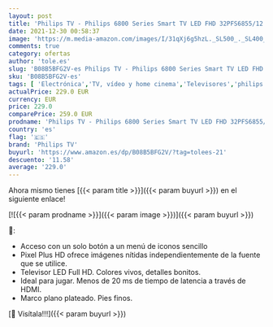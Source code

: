 ```yaml
---
layout: post
title: 'Philips TV - Philips 6800 Series Smart TV LED FHD 32PFS6855/12'
date: 2021-12-30 00:58:37
image: 'https://m.media-amazon.com/images/I/31qXj6g5hzL._SL500_._SL400_.jpg'
comments: true
category: ofertas
author: 'tole.es'
slug: 'B08B5BFG2V-es Philips TV - Philips 6800 Series Smart TV LED FHD...'
sku: 'B08B5BFG2V-es'
tags: [ 'Electrónica','TV, vídeo y home cinema','Televisores','philips tv','smart','tv', ]
actualPrice: 229.0 EUR
currency: EUR
price: 229.0
comparePrice: 259.0 EUR
prodname: 'Philips TV - Philips 6800 Series Smart TV LED FHD 32PFS6855/12'
country: 'es'
flag: '🇪🇸'
brand: 'Philips TV'
buyurl: 'https://www.amazon.es/dp/B08B5BFG2V/?tag=tolees-21'
descuento: '11.58'
average: '229.0'
---
```


Ahora mismo tienes [{{< param title >}}]({{< param buyurl >}}) en el siguiente enlace!

[![{{< param prodname >}}]({{< param image >}})]({{< param buyurl >}})

🔎:

- Acceso con un solo botón a un menú de iconos sencillo
- Pixel Plus HD ofrece imágenes nítidas independientemente de la fuente que se utilice.
- Televisor LED Full HD. Colores vivos, detalles bonitos.
- Ideal para jugar. Menos de 20 ms de tiempo de latencia a través de HDMI.
- Marco plano plateado. Pies finos.

[🛒 Visítala!!!]({{< param buyurl >}})

